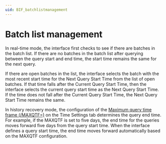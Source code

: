 ```yaml
---
uid: BIF_batchlistmanagement
---
```


# Batch list management

In real-time mode, the interface first checks to see if there are batches in the batch list. If there are no batches in the batch list after querying between the query start and end time, the start time remains the same for the next query. 

If there are open batches in the list, the interface selects the batch with the most recent start time for the Next Query Start Time from the list of open batches. If that time falls after the Current Query Start Time, then the interface selects the current query start time as the Next Query Start Time. If the time does not fall after the Current Query Start Time, the Next Query Start Time remains the same. 

In history recovery mode, the configuration of the [Maximum query time frame (/MAXQTF=)](https://docs.osisoft.com/bundle/pi-interface-emerson-deltav-batch/page/pi-event-frames-interface-manager/time-settings-tab.html) on the Time Settings tab determines the query end time. For example, if the MAXQTF is set to five days, the end time for the queries moves forward five days from the query start time. When the interface defines a query start time, the end time moves forward automatically based on the MAXQTF configuration. 
